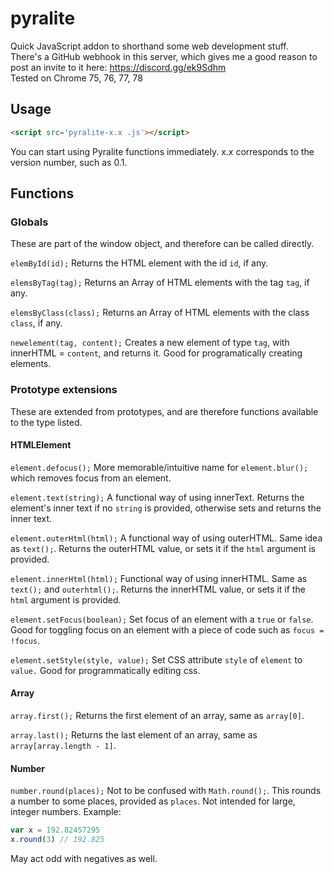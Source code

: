 # pyralite
Quick JavaScript addon to shorthand some web development stuff. <br>
There's a GitHub webhook in this server, which gives me a good reason to post an invite to it here:
https://discord.gg/ek9Sdhm <br>
Tested on Chrome 75, 76, 77, 78
## Usage
```html
<script src='pyralite-x.x .js'></script>
```
You can start using Pyralite functions immediately.
x.x corresponds to the version number, such as 0.1.

## Functions
### Globals
These are part of the window object, and therefore can be called directly.

`elemById(id);`
Returns the HTML element with the id `id`, if any.

`elemsByTag(tag);`
Returns an Array of HTML elements with the tag `tag`, if any.

`elemsByClass(class);`
Returns an Array of HTML elements with the class `class`, if any.

`newelement(tag, content);`
Creates a new element of type `tag`, with innerHTML = `content`, and returns it. Good for programatically creating elements.

### Prototype extensions
These are extended from prototypes, and are therefore functions available to the type listed.

#### HTMLElement
`element.defocus();`
More memorable/intuitive name for `element.blur();` which removes focus from an element.

`element.text(string);`
A functional way of using innerText. Returns the element's inner text if no `string` is provided, otherwise sets and returns the inner text.

`element.outerHtml(html);`
A functional way of using outerHTML. Same idea as `text();`. Returns the outerHTML value, or sets it if the `html` argument is provided.

`element.innerHtml(html);`
Functional way of using innerHTML. Same as `text();` and `outerhtml();`. Returns the innerHTML value, or sets it if the `html` argument is provided.

`element.setFocus(boolean);`
Set focus of an element with a `true` or `false`. Good for toggling focus on an element with a piece of code such as `focus = !focus`.

`element.setStyle(style, value);`
Set CSS attribute `style` of `element` to `value.` Good for programmatically editing css.

#### Array
`array.first();`
Returns the first element of an array, same as `array[0]`.

`array.last();`
Returns the last element of an array, same as `array[array.length - 1]`.

#### Number
`number.round(places);`
Not to be confused with `Math.round();`.
This rounds a number to some places, provided as `places`. Not intended for large, integer numbers.
Example:
```js
var x = 192.82457295
x.round(3) // 192.825
```
May act odd with negatives as well.
